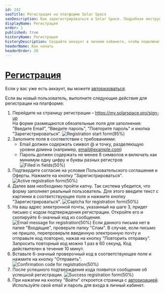```yaml
---
id: 242
seoTitle: Регистрация на платформе Solar Space
seoDescription: Как зарегистрироваться в Solar Space. Подробная инструкция по регистрации на платформе Solar Space
displayName: Регистрация
order: 1
published: true
historyName: Регистрация
historyDescription: Создайте аккаунт в личном кабинете, чтобы подключить нужные сервисы
headerName: Как начать
headerOrder: 20
---
```


# [Регистрация](registration)

Если у вас уже есть аккаунт, вы можете [авторизоваться]([204]).

Если вы новый пользователь, выполните следующие действия для регистрации на платформе:
1. Перейдите на страницу регистрации – https://my.solarspace.pro/sign-up  
На форме размещаются обязательные поля для заполнения: "Введите Email", "Введите пароль", "Повторите пароль" и кнопка "Зарегистрироваться”.
![Registration start form(95%)](https://img.solarspace.pro/docs/registration-start-form.jpg "Стартовая форма регистрации")
2. Заполните поля в соответствии с требованиями:
   - Email должен содержать символ @ и точку, разделяющую уровни домена (например, email@example.com)
   - Пароль должен содержать не менее 8 символов и включать как минимум одну цифру и буквы разных регистров
   ![Filled in fields(50%)](https://img.solarspace.pro/docs/filled-in-fields.jpg "Заполнение полей")
3. Подтвердите согласие на условия Пользовательского соглашения и Оферты. Нажмите на кнопку "Зарегистрироваться".
![Active registration form(50%)](https://img.solarspace.pro/docs/active-registration-form.jpg "Активная форма регистрации")
4. Далее вам необходимо пройти капчу. Так система убедится, что форму заполняет реальный пользователь. Для этого введите текст с картинки в соответствующее поле и нажмите кнопку "Зарегистрироваться".
![Captcha for registration form(50%)](https://img.solarspace.pro/docs/captcha-for-registration-form.jpg "Капча для формы регистрации")
4. На ваш адрес электронной почты, указанный на шаге 3, придет письмо с кодом подтверждения регистрации. Откройте его и скопируйте 6-значный код из сообщения.
![Email message for registration(50%)](https://img.solarspace.pro/docs/email-message-for-registration.jpg "Сообщение на почте для регистрации")
Если данного письма нет в папке "Входящие", проверьте папку "Спам".
В случае, если письмо не пришло, перепроверьте введенную электронную почту и отправьте код повторно, нажав на кнопку "Повторить отправку". Запросить повторный код можно 1 раз в 60 секунд. Код действителен в течение 10 минут.
5. Вставьте 6-значный проверочный код в соответствующее поле и нажмите на кнопку "Отправить".
![Confirmation code for registration(50%)](https://img.solarspace.pro/docs/confirmation-code-for-registration.jpg "Код подтверждения для регистрации")
6. После успешного подтверждения кода появится сообщение об успешной регистрации.
![Success registration form(50%)](https://img.solarspace.pro/docs/success-registration-form.jpg "Успешная форма регистрации")
7. При нажатии на кнопку "Войти" откроется страница с [авторизацией]([204]). Используйте свой email и пароль для входа в личный кабинет.
